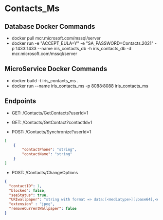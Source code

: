 # Contacts_Ms

## Database Docker Commands
- docker pull mcr.microsoft.com/mssql/server
- docker run -e "ACCEPT_EULA=Y" -e "SA_PASSWORD=Contacts.2021" -p 1433:1433 --name iris_contacts_db -h iris_contacts_db -d mcr.microsoft.com/mssql/server

## MicroService Docker Commands
- docker build -t iris_contacts_ms .
- docker run --name iris_contacts_ms -p 8088:8088 iris_contacts_ms

## Endpoints

- GET: /Contacts/GetContacts?userId=1

- GET: /Contacts/GetContact?contactId=1

- POST: /Contacts/Synchronize?userId=1
```json
[
    {
        "contactPhone": "string",
        "contactName": "string"
    }
]
```

- POST: /Contacts/ChangeOptions
```json
{
  "contactID": 1,
  "blocked": false,
  "seeStatus": true,
  "URIwallpaper": "string with format => data:[<mediatype>][;base64],<data> => data:image/jpeg;base64,/9j/4AAQSkZJRgABAQEASABIAAD/",
  "extension" : "jpeg",
  "removeCurrentWallpaper": false
}
```